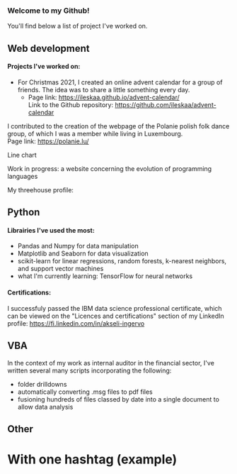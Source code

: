 ### Welcome to my Github!

You'll find below a list of project I've worked on.

## Web development
#### Projects I've worked on:
- For Christmas 2021, I created an online advent calendar for a group of friends. The idea was to share a little something every day.   
   - Page link: https://ileskaa.github.io/advent-calendar/   
    Link to the Github repository: https://github.com/ileskaa/advent-calendar
   
I contributed to the creation of the webpage of the Polanie polish folk dance group, of which I was a member while living in Luxembourg.   
Page link: https://polanie.lu/   
   
Line chart
   
Work in progress: a website concerning the evolution of programming languages
   
My threehouse profile: 
## Python
#### Librairies I've used the most:
- Pandas and Numpy for data manipulation
- Matplotlib and Seaborn for data visualization
- scikit-learn for linear regressions, random forests, k-nearest neighbors, and support vector machines
- what I'm currently learning: TensorFlow for neural networks
   
#### Certifications:
I successfuly passed the IBM data science professional certificate, which can be viewed on the "Licences and certifications" section of my LinkedIn profile: https://fi.linkedin.com/in/akseli-ingervo
## VBA
In the context of my work as internal auditor in the financial sector, I've written several many scripts incorporating the following:
- folder drilldowns
- automatically converting .msg files to pdf files
- fusioning hundreds of files classed by date into a single document to allow data analysis

## Other


# With one hashtag (example)

<!--
**ileskaa/ileskaa** is a ✨ _special_ ✨ repository because its `README.md` (this file) appears on your GitHub profile.

Here are some ideas to get you started:

- 🔭 I’m currently working on ...
- 🌱 I’m currently learning ...
- 👯 I’m looking to collaborate on ...
- 🤔 I’m looking for help with ...
- 💬 Ask me about ...
- 📫 How to reach me: ...
- 😄 Pronouns: ...
- ⚡ Fun fact: ...
-->
